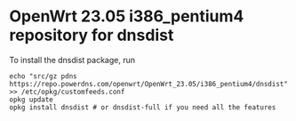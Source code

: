OpenWrt 23.05 i386_pentium4 repository for dnsdist
========

To install the dnsdist package, run

```
echo "src/gz pdns https://repo.powerdns.com/openwrt/OpenWrt_23.05/i386_pentium4/dnsdist" >> /etc/opkg/customfeeds.conf
opkg update
opkg install dnsdist # or dnsdist-full if you need all the features
```
